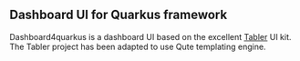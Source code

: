 ## Dashboard UI for Quarkus framework

Dashboard4quarkus is a dashboard UI based on the excellent [Tabler](https://github.com/tabler/tabler) UI kit. The Tabler project has been adapted to use Qute templating engine. 

